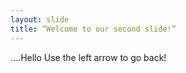 ```yaml
---
layout: slide
title: “Welcome to our second slide!”
---
```

....Hello
Use the left arrow to go back!
